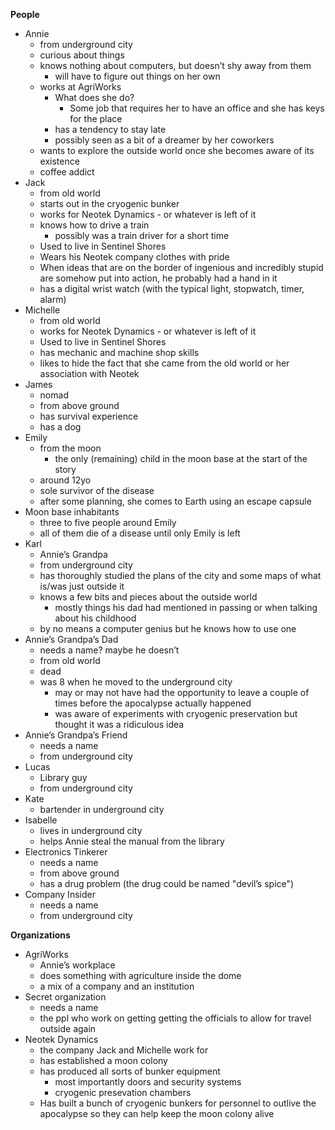 **People**

* Annie 
  * from underground city
  * curious about things
  * knows nothing about computers, but doesn’t shy away from them 
    * will have to figure out things on her own
  * works at AgriWorks 
    * What does she do? 
      * Some job that requires her to have an office and she has keys for the place
    * has a tendency to stay late
    * possibly seen as a bit of a dreamer by her coworkers
  * wants to explore the outside world once she becomes aware of its existence
  * coffee addict
* Jack 
  * from old world
  * starts out in the cryogenic bunker
  * works for Neotek Dynamics - or whatever is left of it
  * knows how to drive a train 
    * possibly was a train driver for a short time
  * Used to live in Sentinel Shores
  * Wears his Neotek company clothes with pride
  * When ideas that are on the border of ingenious and incredibly stupid are somehow put into action, he probably had a hand in it
  * has a digital wrist watch (with the typical light, stopwatch, timer, alarm)
* Michelle 
  * from old world
  * works for Neotek Dynamics - or whatever is left of it
  * Used to live in Sentinel Shores
  * has mechanic and machine shop skills
  * likes to hide the fact that she came from the old world or her association with Neotek
* James 
  * nomad
  * from above ground
  * has survival experience
  * has a dog
* Emily 
  * from the moon 
    * the only (remaining) child in the moon base at the start of the story
  * around 12yo
  * sole survivor of the disease
  * after some planning, she comes to Earth using an escape capsule
* Moon base inhabitants 
  * three to five people around Emily
  * all of them die of a disease until only Emily is left
* Karl 
  * Annie’s Grandpa
  * from underground city
  * has thoroughly studied the plans of the city and some maps of what is/was just outside it
  * knows a few bits and pieces about the outside world 
    * mostly things his dad had mentioned in passing or when talking about his childhood
  * by no means a computer genius but he knows how to use one
* Annie’s Grandpa’s Dad 
  * needs a name? maybe he doesn’t
  * from old world
  * dead
  * was 8 when he moved to the underground city 
    * may or may not have had the opportunity to leave a couple of times before the apocalypse actually happened
    * was aware of experiments with cryogenic preservation but thought it was a ridiculous idea
* Annie’s Grandpa’s Friend 
  * needs a name
  * from underground city
* Lucas 
  * Library guy
  * from underground city
* Kate 
  * bartender in underground city
* Isabelle 
  * lives in underground city
  * helps Annie steal the manual from the library
* Electronics Tinkerer 
  * needs a name
  * from above ground
  * has a drug problem (the drug could be named "devil’s spice")
* Company Insider 
  * needs a name
  * from underground city

**Organizations**

* AgriWorks 
  * Annie’s workplace
  * does something with agriculture inside the dome
  * a mix of a company and an institution
* Secret organization 
  * needs a name
  * the ppl who work on getting getting the officials to allow for travel outside again
* Neotek Dynamics 
  * the company Jack and Michelle work for
  * has established a moon colony
  * has produced all sorts of bunker equipment 
    * most importantly doors and security systems
    * cryogenic presevation chambers
  * Has built a bunch of cryogenic bunkers for personnel to outlive the apocalypse so they can help keep the moon colony alive
